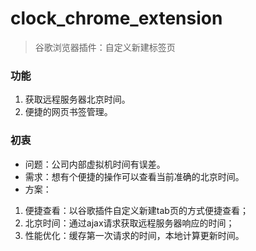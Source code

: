 # clock_chrome_extension
> 谷歌浏览器插件：自定义新建标签页

### 功能
1. 获取远程服务器北京时间。
2. 便捷的网页书签管理。

### 初衷
* 问题：公司内部虚拟机时间有误差。
* 需求：想有个便捷的操作可以查看当前准确的北京时间。
* 方案：
1. 便捷查看：以谷歌插件自定义新建tab页的方式便捷查看；
2. 北京时间：通过ajax请求获取远程服务器响应的时间；
3. 性能优化：缓存第一次请求的时间，本地计算更新时间。